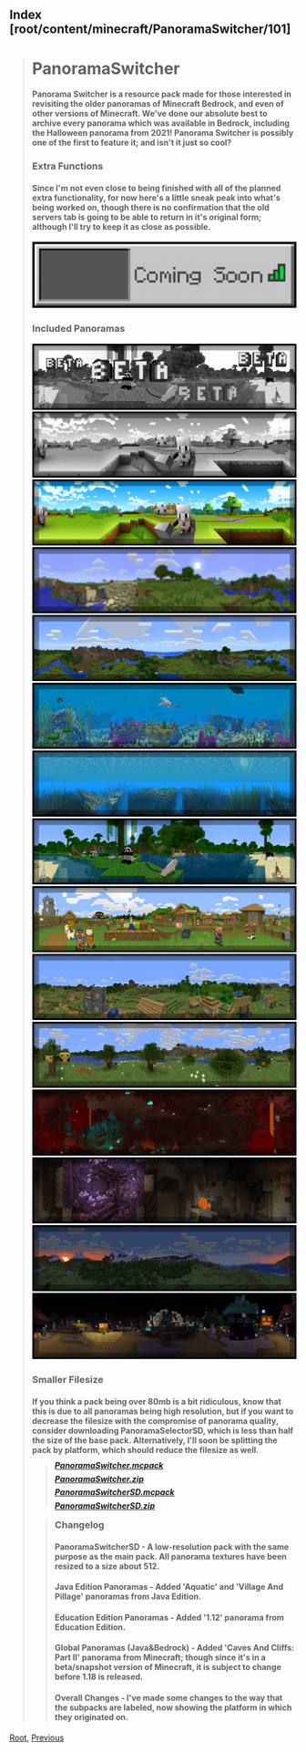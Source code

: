 ## Index [root/content/minecraft/PanoramaSwitcher/101]
> # PanoramaSwitcher
> #### Panorama Switcher is a resource pack made for those interested in revisiting the older panoramas of Minecraft Bedrock, and even of other versions of Minecraft. We've done our absolute best to archive every panorama which was available in Bedrock, including the Halloween panorama from 2021! Panorama Switcher is possibly one of the first to feature it; and isn't it just so cool?
> ### Extra Functions
> #### Since I'm not even close to being finished with all of the planned extra functionality, for now here's a little sneak peak into what's being worked on, though there is no confirmation that the old servers tab is going to be able to return in it's original form; although I'll try to keep it as close as possible.
> ![Image](./upload/panorama-switcher_2.png)
> ### Included Panoramas
> ![Image](./upload/panorama-switcher_3.png)
> ![Image](./upload/panorama-switcher_4.png)
> ![Image](./upload/panorama-switcher_5.png)
> ![Image](./upload/panorama-switcher_6.png)
> ![Image](./upload/panorama-switcher_7.png)
> ![Image](./upload/panorama-switcher_8.png)
> ![Image](./upload/panorama-switcher_9.png)
> ![Image](./upload/panorama-switcher_10.png)
> ![Image](./upload/panorama-switcher_11.png)
> ![Image](./upload/panorama-switcher_12.png)
> ![Image](./upload/panorama-switcher_13.png)
> ![Image](./upload/panorama-switcher_14.png)
> ![Image](./upload/panorama-switcher_15.png)
> ![Image](./upload/panorama-switcher_16.png)
> ![Image](./upload/panorama-switcher_17.png)
> ### Smaller Filesize
> #### If you think a pack being over 80mb is a bit ridiculous, know that this is due to all panoramas being high resolution, but if you want to decrease the filesize with the compromise of panorama quality, consider downloading PanoramaSelectorSD, which is less than half the size of the base pack. Alternatively, I'll soon be splitting the pack by platform, which should reduce the filesize as well.
>
> > ##### [PanoramaSwitcher.mcpack](https://github.com/Kee7702/Kee7702.github.io/releases/download/resbin/mcpedl.101.PanoramaSwitcher.mcpack)
> > ##### [PanoramaSwitcher.zip](https://github.com/Kee7702/Kee7702.github.io/releases/download/resbin/mcpedl.101.PanoramaSwitcher.zip)
> > ##### [PanoramaSwitcherSD.mcpack](https://github.com/Kee7702/Kee7702.github.io/releases/download/resbin/mcpedl.101.PanoramaSwitcherSD.mcpack)
> > ##### [PanoramaSwitcherSD.zip](https://github.com/Kee7702/Kee7702.github.io/releases/download/resbin/mcpedl.101.PanoramaSwitcherSD.zip)
>
> > ### Changelog
> > #### **PanoramaSwitcherSD** - A low-resolution pack with the same purpose as the main pack. All panorama textures have been resized to a size about 512.
> > #### **Java Edition Panoramas** - Added 'Aquatic' and 'Village And Pillage' panoramas from Java Edition.
> > #### **Education Edition Panoramas** - Added '1.12' panorama from Education Edition.
> > #### **Global Panoramas (Java&Bedrock)** - Added 'Caves And Cliffs: Part II' panorama from Minecraft; though since it's in a beta/snapshot version of Minecraft, it is subject to change before 1.18 is released.
> > #### **Overall Changes** - I've made some changes to the way that the subpacks are labeled, now showing the platform in which they originated on.

[Root](/), [Previous](../)
<head><style>blockquote>* h5 { line-height:0!important } body { background:url(/assets/images/minecraft_bg.png)!important; background-repeat: no-repeat!important; background-size:cover!important; background-position-x:center!important; } </style></head>


